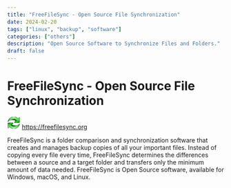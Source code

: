 ```yaml
---
title: "FreeFileSync - Open Source File Synchronization"
date: 2024-02-20
tags: ["linux", "backup", "software"]
categories: ["others"]
description: "Open Source Software to Synchronize Files and Folders."
draft: false
---
```


# FreeFileSync - Open Source File Synchronization
<img src="https://github.com/althaser/website/blob/master/static/images/freefilesync.png?raw=true" alt="FreeFileSync" width="30" height="30"> https://freefilesync.org

FreeFileSync is a folder comparison and synchronization software that creates and manages backup copies of all your important files. Instead of copying every file every time, FreeFileSync determines the differences between a source and a target folder and transfers only the minimum amount of data needed. FreeFileSync is Open Source software, available for Windows, macOS, and Linux.
